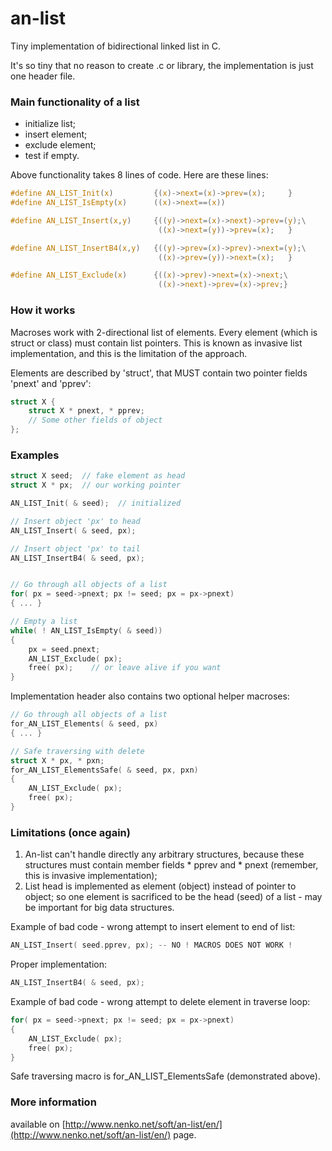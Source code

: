 # an-list
Tiny implementation of bidirectional linked list in C.

It's so tiny that no reason to create .c or library,
the implementation is just one header file.

### Main functionality of a list

- initialize list;
- insert element;
- exclude element;
- test if empty.

Above functionality takes 8 lines of code. Here are these lines:

```C
#define AN_LIST_Init(x)         {(x)->next=(x)->prev=(x);     }
#define AN_LIST_IsEmpty(x)      ((x)->next==(x))

#define AN_LIST_Insert(x,y)     {((y)->next=(x)->next)->prev=(y);\
                                 ((x)->next=(y))->prev=(x);   }

#define AN_LIST_InsertB4(x,y)   {((y)->prev=(x)->prev)->next=(y);\
                                 ((x)->prev=(y))->next=(x);   }

#define AN_LIST_Exclude(x)      {((x)->prev)->next=(x)->next;\
                                 ((x)->next)->prev=(x)->prev;}
```

### How it works
 
Macroses work with 2-directional list of elements.
Every element (which is struct or class) must contain list pointers.
This is known as invasive list implementation,
and this is the limitation of the approach.

Elements are described by 'struct', that MUST contain two
pointer fields 'pnext' and 'pprev':

```C
struct X {
    struct X * pnext, * pprev;
    // Some other fields of object    
};
```


### Examples

```C
struct X seed;  // fake element as head
struct X * px;  // our working pointer

AN_LIST_Init( & seed);  // initialized

// Insert object 'px' to head
AN_LIST_Insert( & seed, px);

// Insert object 'px' to tail
AN_LIST_InsertB4( & seed, px);


// Go through all objects of a list
for( px = seed->pnext; px != seed; px = px->pnext)
{ ... }

// Empty a list
while( ! AN_LIST_IsEmpty( & seed))
{
    px = seed.pnext;
    AN_LIST_Exclude( px);
    free( px);    // or leave alive if you want
}
```

Implementation header also contains two optional helper macroses:

```C
// Go through all objects of a list
for_AN_LIST_Elements( & seed, px)
{ ... }

// Safe traversing with delete
struct X * px, * pxn;
for_AN_LIST_ElementsSafe( & seed, px, pxn)
{
    AN_LIST_Exclude( px);
    free( px);
}
```

### Limitations (once again)

1. An-list can't handle directly any arbitrary structures, because these
structures must contain member fields * pprev and * pnext (remember, this is invasive implementation);
2. List head is implemented as element (object) instead of pointer to object;
 so one element is sacrificed to be the head (seed) of a list - may be important for big data structures.

Example of bad code - wrong attempt to insert element to end of list:
```C
AN_LIST_Insert( seed.pprev, px); -- NO ! MACROS DOES NOT WORK !
```
Proper implementation:
 ```C
AN_LIST_InsertB4( & seed, px); 
 ```

Example of bad code - wrong attempt to delete element in traverse loop:
```C
for( px = seed->pnext; px != seed; px = px->pnext)
{
    AN_LIST_Exclude( px);
    free( px);
}
```

Safe traversing macro is for_AN_LIST_ElementsSafe (demonstrated above).

### More information

available on [http://www.nenko.net/soft/an-list/en/](http://www.nenko.net/soft/an-list/en/) page.
